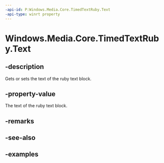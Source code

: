 ```yaml
---
-api-id: P:Windows.Media.Core.TimedTextRuby.Text
-api-type: winrt property
---
```


# Windows.Media.Core.TimedTextRuby.Text

<!--
public string Text { get; set; }
-->


## -description

Gets or sets the text of the ruby text block.

## -property-value

The text of the ruby text block.

## -remarks

## -see-also

## -examples


